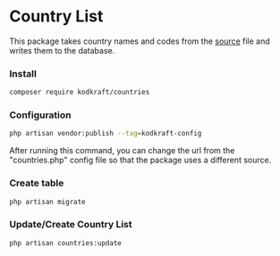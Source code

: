 # Country List
This package takes country names and codes from the <a href="https://gist.githubusercontent.com/cengizonkal/6dcd70faacaacb19fb2f6be43b0ee90c/raw/46a031558161b6b98acab9d892a1d86bf7aa05b3/countries.json">source</a> file and writes them to the database.

### Install
```bash
composer require kodkraft/countries
```

### Configuration
```bash
php artisan vendor:publish --tag=kodkraft-config
```
After running this command, 
you can change the url from the "countries.php" config file 
so that the package uses a different source.

### Create table
```bash
php artisan migrate
```
### Update/Create Country List
```bash
php artisan countries:update
```
